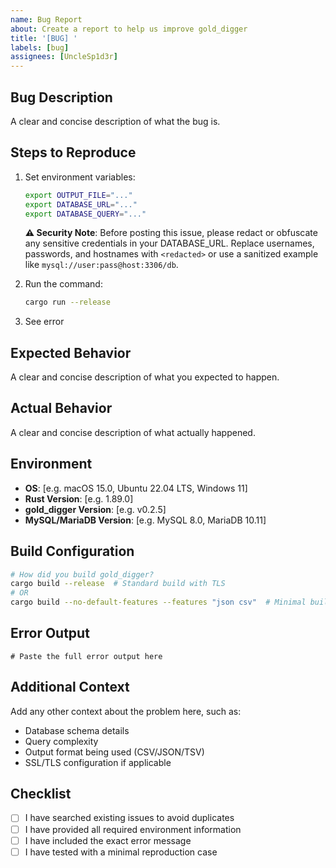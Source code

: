 ```yaml
---
name: Bug Report
about: Create a report to help us improve gold_digger
title: '[BUG] '
labels: [bug]
assignees: [UncleSp1d3r]
---
```


## Bug Description

A clear and concise description of what the bug is.

## Steps to Reproduce

1. Set environment variables:

   ```bash
   export OUTPUT_FILE="..."
   export DATABASE_URL="..."
   export DATABASE_QUERY="..."
   ```

   **⚠️ Security Note**: Before posting this issue, please redact or obfuscate any sensitive
   credentials in your DATABASE_URL. Replace usernames, passwords, and hostnames with `<redacted>`
   or use a sanitized example like `mysql://user:pass@host:3306/db`.

2. Run the command:

   ```bash
   cargo run --release
   ```

3. See error

## Expected Behavior

A clear and concise description of what you expected to happen.

## Actual Behavior

A clear and concise description of what actually happened.

## Environment

- **OS**: [e.g. macOS 15.0, Ubuntu 22.04 LTS, Windows 11]
- **Rust Version**: [e.g. 1.89.0]
- **gold_digger Version**: [e.g. v0.2.5]
- **MySQL/MariaDB Version**: [e.g. MySQL 8.0, MariaDB 10.11]

## Build Configuration

```bash
# How did you build gold_digger?
cargo build --release  # Standard build with TLS
# OR
cargo build --no-default-features --features "json csv"  # Minimal build
```

## Error Output

```text
# Paste the full error output here
```

## Additional Context

Add any other context about the problem here, such as:

- Database schema details
- Query complexity
- Output format being used (CSV/JSON/TSV)
- SSL/TLS configuration if applicable

## Checklist

- [ ] I have searched existing issues to avoid duplicates
- [ ] I have provided all required environment information
- [ ] I have included the exact error message
- [ ] I have tested with a minimal reproduction case
